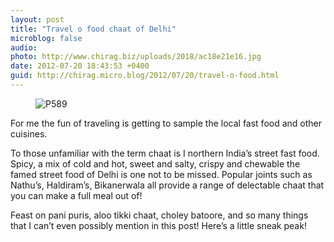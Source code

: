 ```yaml
---
layout: post
title: "Travel o food chaat of Delhi"
microblog: false
audio: 
photo: http://www.chirag.biz/uploads/2018/ac18e21e16.jpg
date: 2012-07-20 18:43:53 +0400
guid: http://chirag.micro.blog/2012/07/20/travel-o-food.html
---
```

<figure><img alt="P589" src="http://www.chirag.biz/uploads/2018/ac18e21e16.jpg"></figure><p>For me the fun of traveling is getting to sample the local fast food and other cuisines.</p>
<p>To those unfamiliar with the term chaat is I northern India’s street fast food. Spicy, a mix of cold and hot, sweet and salty, crispy and chewable the famed street food of Delhi is one not to be missed. Popular joints such as Nathu’s, Haldiram’s, Bikanerwala all provide a range of delectable chaat that you can make a full meal out of!</p>
<p>Feast on pani puris, aloo tikki chaat, choley batoore, and so many things that I can’t even possibly mention in this post! Here’s a little sneak peak!</p>
